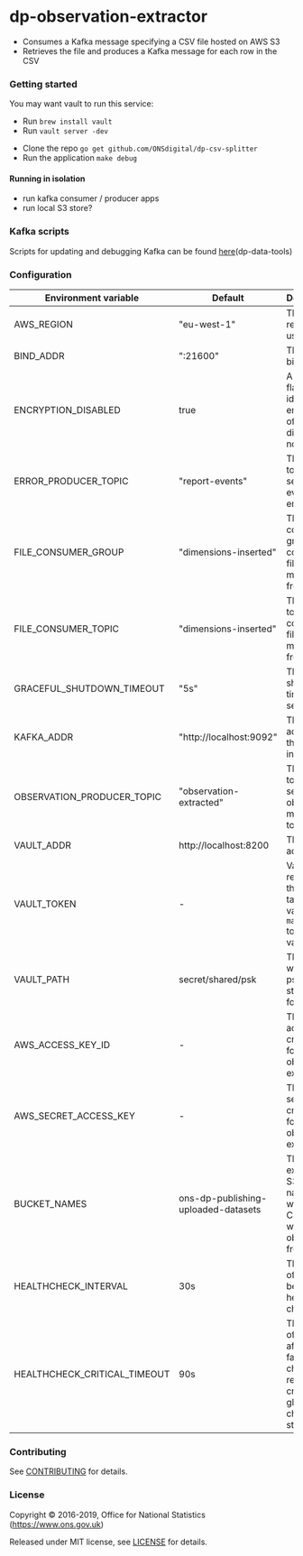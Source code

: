 dp-observation-extractor
================

* Consumes a Kafka message specifying a CSV file hosted on AWS S3
* Retrieves the file and produces a Kafka message for each row in the CSV

### Getting started

You may want vault to run this service:

- Run `brew install vault`
- Run `vault server -dev`

* Clone the repo `go get github.com/ONSdigital/dp-csv-splitter`
* Run the application `make debug`

#### Running in isolation
* run kafka consumer / producer apps
* run local S3 store?

### Kafka scripts

Scripts for updating and debugging Kafka can be found [here](https://github.com/ONSdigital/dp-data-tools)(dp-data-tools)

### Configuration

| Environment variable         | Default                             | Description
| ---------------------------- | ----------------------------------- | ----------------------------------------------------
| AWS_REGION                   | "eu-west-1"                         | The AWS region to use
| BIND_ADDR                    | ":21600"                            | The port to bind to
| ENCRYPTION_DISABLED          | true                                | A boolean flag to identify if encryption of files is disabled or not
| ERROR_PRODUCER_TOPIC         | "report-events"                     | The Kafka topic to send report event errors to
| FILE_CONSUMER_GROUP          | "dimensions-inserted"               | The Kafka consumer group to consume file messages from
| FILE_CONSUMER_TOPIC          | "dimensions-inserted"               | The Kafka topic to consume file messages from
| GRACEFUL_SHUTDOWN_TIMEOUT    | "5s"                                | The shutdown timeout in seconds
| KAFKA_ADDR                   | "http://localhost:9092"             | The address of the Kafka instance
| OBSERVATION_PRODUCER_TOPIC   | "observation-extracted"             | The Kafka topic to send the observation messages to
| VAULT_ADDR                   | http://localhost:8200               | The vault address
| VAULT_TOKEN                  | -                                   | Vault token required for the client to talk to vault. (Use `make debug` to create a vault token)
| VAULT_PATH                   | secret/shared/psk                   | The path where the psks will be stored in for vault
| AWS_ACCESS_KEY_ID            | -                                   | The AWS access key credential for the observation extractor
| AWS_SECRET_ACCESS_KEY        | -                                   | The AWS secret key credential for the observation extractor
| BUCKET_NAMES                 | ons-dp-publishing-uploaded-datasets | The expected S3 bucket names where the CSV files will be obtained from
| HEALTHCHECK_INTERVAL         | 30s                                 | The period of time between health checks
| HEALTHCHECK_CRITICAL_TIMEOUT | 90s                                 | The period of time after which failing checks will result in critical global check status

### Contributing

See [CONTRIBUTING](CONTRIBUTING.md) for details.

### License

Copyright © 2016-2019, Office for National Statistics (https://www.ons.gov.uk)

Released under MIT license, see [LICENSE](LICENSE.md) for details.
